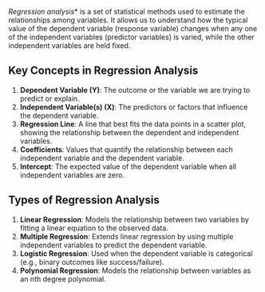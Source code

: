 *Regression analysis** is a set of statistical methods used to estimate the relationships among variables. It allows us to understand how the typical value of the dependent variable (response variable) changes when any one of the independent variables (predictor variables) is varied, while the other independent variables are held fixed.

## Key Concepts in Regression Analysis

1. **Dependent Variable (Y)**: The outcome or the variable we are trying to predict or explain.
2. **Independent Variable(s) (X)**: The predictors or factors that influence the dependent variable.
3. **Regression Line**: A line that best fits the data points in a scatter plot, showing the relationship between the dependent and independent variables.
4. **Coefficients**: Values that quantify the relationship between each independent variable and the dependent variable.
5. **Intercept**: The expected value of the dependent variable when all independent variables are zero.

## Types of Regression Analysis

1. **Linear Regression**: Models the relationship between two variables by fitting a linear equation to the observed data.
2. **Multiple Regression**: Extends linear regression by using multiple independent variables to predict the dependent variable.
3. **Logistic Regression**: Used when the dependent variable is categorical (e.g., binary outcomes like success/failure).
4. **Polynomial Regression**: Models the relationship between variables as an nth degree polynomial.
